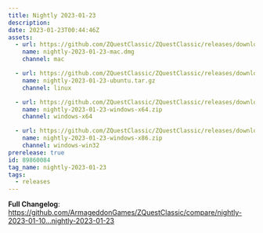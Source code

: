 ```yaml
---
title: Nightly 2023-01-23
description: 
date: 2023-01-23T00:44:46Z
assets: 
  - url: https://github.com/ZQuestClassic/ZQuestClassic/releases/download/nightly-2023-01-23/nightly-2023-01-23-mac.dmg
    name: nightly-2023-01-23-mac.dmg
    channel: mac

  - url: https://github.com/ZQuestClassic/ZQuestClassic/releases/download/nightly-2023-01-23/nightly-2023-01-23-ubuntu.tar.gz
    name: nightly-2023-01-23-ubuntu.tar.gz
    channel: linux

  - url: https://github.com/ZQuestClassic/ZQuestClassic/releases/download/nightly-2023-01-23/nightly-2023-01-23-windows-x64.zip
    name: nightly-2023-01-23-windows-x64.zip
    channel: windows-x64

  - url: https://github.com/ZQuestClassic/ZQuestClassic/releases/download/nightly-2023-01-23/nightly-2023-01-23-windows-x86.zip
    name: nightly-2023-01-23-windows-x86.zip
    channel: windows-win32
prerelease: true
id: 89860084
tag_name: nightly-2023-01-23
tags:
  - releases
---
```


**Full Changelog**: https://github.com/ArmageddonGames/ZQuestClassic/compare/nightly-2023-01-10...nightly-2023-01-23
